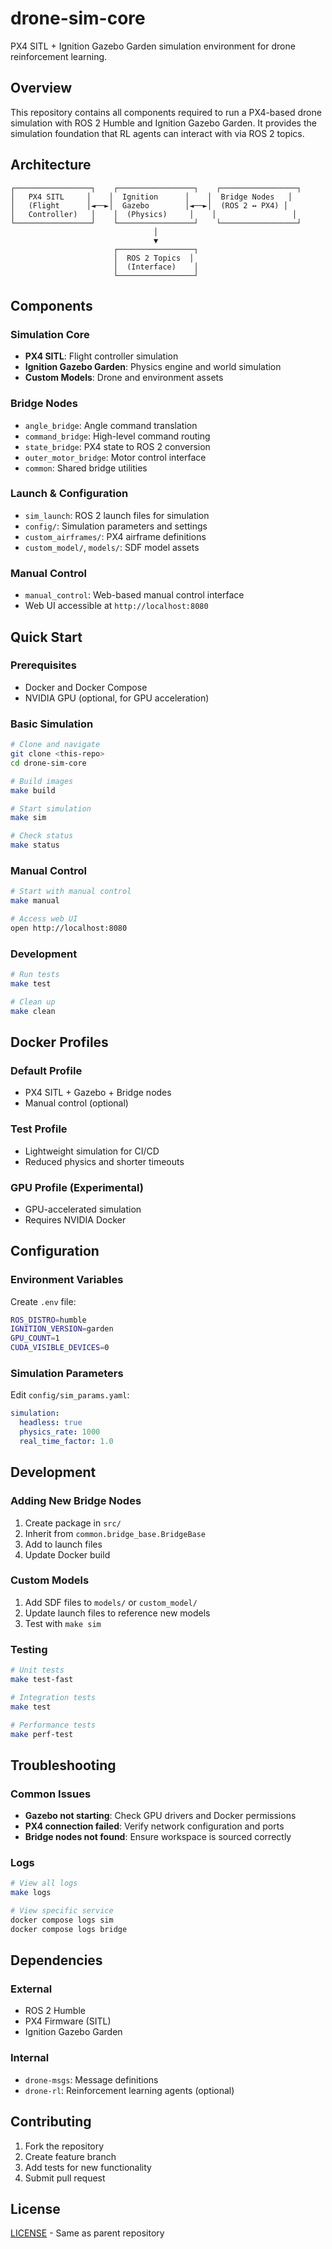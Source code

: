 # drone-sim-core

PX4 SITL + Ignition Gazebo Garden simulation environment for drone reinforcement learning.

## Overview

This repository contains all components required to run a PX4-based drone simulation with ROS 2 Humble and Ignition Gazebo Garden. It provides the simulation foundation that RL agents can interact with via ROS 2 topics.

## Architecture

```
┌─────────────────┐    ┌─────────────────┐    ┌─────────────────┐
│   PX4 SITL     │    │  Ignition      │    │  Bridge Nodes   │
│   (Flight      │◄──►│  Gazebo        │◄──►│  (ROS 2 ↔ PX4) │
│   Controller)   │    │  (Physics)     │    │                 │
└─────────────────┘    └─────────────────┘    └─────────────────┘
                                │
                                ▼
                       ┌─────────────────┐
                       │  ROS 2 Topics  │
                       │  (Interface)    │
                       └─────────────────┘
```

## Components

### Simulation Core
- **PX4 SITL**: Flight controller simulation
- **Ignition Gazebo Garden**: Physics engine and world simulation
- **Custom Models**: Drone and environment assets

### Bridge Nodes
- `angle_bridge`: Angle command translation
- `command_bridge`: High-level command routing
- `state_bridge`: PX4 state to ROS 2 conversion
- `outer_motor_bridge`: Motor control interface
- `common`: Shared bridge utilities

### Launch & Configuration
- `sim_launch`: ROS 2 launch files for simulation
- `config/`: Simulation parameters and settings
- `custom_airframes/`: PX4 airframe definitions
- `custom_model/`, `models/`: SDF model assets

### Manual Control
- `manual_control`: Web-based manual control interface
- Web UI accessible at `http://localhost:8080`

## Quick Start

### Prerequisites
- Docker and Docker Compose
- NVIDIA GPU (optional, for GPU acceleration)

### Basic Simulation
```bash
# Clone and navigate
git clone <this-repo>
cd drone-sim-core

# Build images
make build

# Start simulation
make sim

# Check status
make status
```

### Manual Control
```bash
# Start with manual control
make manual

# Access web UI
open http://localhost:8080
```

### Development
```bash
# Run tests
make test

# Clean up
make clean
```

## Docker Profiles

### Default Profile
- PX4 SITL + Gazebo + Bridge nodes
- Manual control (optional)

### Test Profile
- Lightweight simulation for CI/CD
- Reduced physics and shorter timeouts

### GPU Profile (Experimental)
- GPU-accelerated simulation
- Requires NVIDIA Docker

## Configuration

### Environment Variables
Create `.env` file:
```bash
ROS_DISTRO=humble
IGNITION_VERSION=garden
GPU_COUNT=1
CUDA_VISIBLE_DEVICES=0
```

### Simulation Parameters
Edit `config/sim_params.yaml`:
```yaml
simulation:
  headless: true
  physics_rate: 1000
  real_time_factor: 1.0
```

## Development

### Adding New Bridge Nodes
1. Create package in `src/`
2. Inherit from `common.bridge_base.BridgeBase`
3. Add to launch files
4. Update Docker build

### Custom Models
1. Add SDF files to `models/` or `custom_model/`
2. Update launch files to reference new models
3. Test with `make sim`

### Testing
```bash
# Unit tests
make test-fast

# Integration tests
make test

# Performance tests
make perf-test
```

## Troubleshooting

### Common Issues
- **Gazebo not starting**: Check GPU drivers and Docker permissions
- **PX4 connection failed**: Verify network configuration and ports
- **Bridge nodes not found**: Ensure workspace is sourced correctly

### Logs
```bash
# View all logs
make logs

# View specific service
docker compose logs sim
docker compose logs bridge
```

## Dependencies

### External
- ROS 2 Humble
- PX4 Firmware (SITL)
- Ignition Gazebo Garden

### Internal
- `drone-msgs`: Message definitions
- `drone-rl`: Reinforcement learning agents (optional)

## Contributing

1. Fork the repository
2. Create feature branch
3. Add tests for new functionality
4. Submit pull request

## License

[LICENSE](../LICENSE) - Same as parent repository 